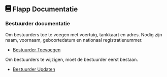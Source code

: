 ## <img src='Images/book.svg' height=20/> Flapp Documentatie

### Bestuurder documentatie

Om bestuurders toe te voegen met voertuig, tankkaart en adres. Nodig zijn naam, voornaam, geboortedatum en nationaal registratienummer.

- [Bestuurder Toevoegen](https://github.com/Bataklik/Project_Flapp/wiki/VoegBestuurder.md)

Om bestuurders te wijzigen, moet de bestuurder eerst bestaan.

- [Bestuurder Updaten](https://github.com/Bataklik/Project_Flapp/wiki/UpdateBestuurder.md)
